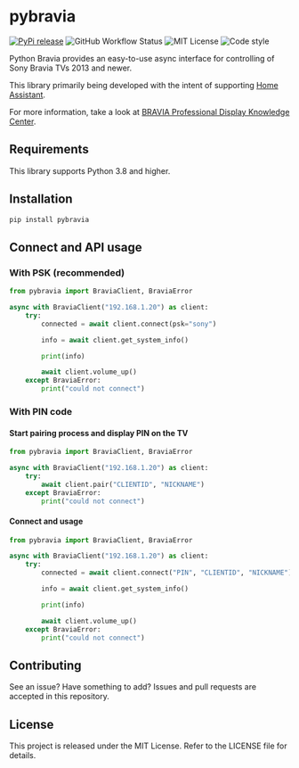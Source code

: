 # pybravia

<a href="https://pypi.org/project/pybravia/"><img src="https://img.shields.io/pypi/v/pybravia" alt="PyPi release"></a> <img src="https://img.shields.io/github/actions/workflow/status/Drafteed/pybravia/ci.yml?branch=master" alt="GitHub Workflow Status"> <img src="https://img.shields.io/github/license/Drafteed/pybravia" alt="MIT License"> <img src="https://img.shields.io/badge/code%20style-black-black" alt="Code style">

Python Bravia provides an easy-to-use async interface for controlling of Sony Bravia TVs 2013 and newer.

This library primarily being developed with the intent of supporting [Home Assistant](https://www.home-assistant.io/integrations/braviatv/).

For more information, take a look at [BRAVIA Professional Display Knowledge Center](https://pro-bravia.sony.net/develop/).

## Requirements

This library supports Python 3.8 and higher.

## Installation

```sh
pip install pybravia
```

## Connect and API usage

### With PSK (recommended)

```py
from pybravia import BraviaClient, BraviaError

async with BraviaClient("192.168.1.20") as client:
    try:
        connected = await client.connect(psk="sony")

        info = await client.get_system_info()

        print(info)

        await client.volume_up()
    except BraviaError:
        print("could not connect")
```

### With PIN code

#### Start pairing process and display PIN on the TV

```py
from pybravia import BraviaClient, BraviaError

async with BraviaClient("192.168.1.20") as client:
    try:
        await client.pair("CLIENTID", "NICKNAME")
    except BraviaError:
        print("could not connect")
```

#### Connect and usage

```py
from pybravia import BraviaClient, BraviaError

async with BraviaClient("192.168.1.20") as client:
    try:
        connected = await client.connect("PIN", "CLIENTID", "NICKNAME")

        info = await client.get_system_info()

        print(info)

        await client.volume_up()
    except BraviaError:
        print("could not connect")
```

## Contributing

See an issue? Have something to add? Issues and pull requests are accepted in this repository.

## License

This project is released under the MIT License. Refer to the LICENSE file for details.
